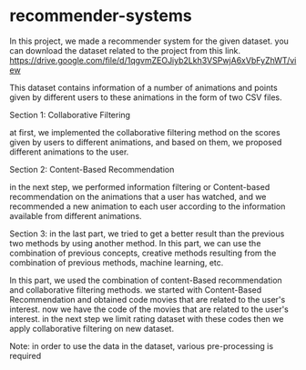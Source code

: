 # recommender-systems

In this project, we made a recommender system for the given dataset.
you can download the dataset related to the project from this link.
https://drive.google.com/file/d/1qgvmZEOJiyb2Lkh3VSPwjA6xVbFyZhWT/view

This dataset contains information of a number of animations and points given by different users to these animations in the form of two CSV files.

Section 1: Collaborative Filtering

at first, we implemented the collaborative filtering method on the scores given by users to different animations, and based on them, we proposed different animations to the user.

Section 2: Content-Based Recommendation 

in the next step, we performed information filtering or Content-based recommendation on the animations that a user has watched, and we recommended a new animation to each user according to the information available from different animations.

Section 3: in the last part, we tried to get a better result than the previous two methods by using another method. In this part, we can use the combination of previous concepts, creative methods resulting from the combination of previous methods, machine learning, etc.

In this part, we used the combination of content-Based recommendation and collaborative filtering methods.
we started with Content-Based Recommendation and obtained code movies that are related to the user's interest.
now we have the code of the movies that are related to the user's interest. 
in the next step we limit rating dataset with these codes then we apply collaborative filtering on new dataset.

Note: in order to use the data in the dataset, various pre-processing is required



